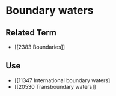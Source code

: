 # Boundary waters  

## Related Term

- [[2383 Boundaries]]  

## Use

- [[11347 International boundary waters]
- [[20530 Transboundary waters]]  


